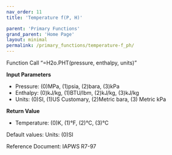```yaml
---
nav_order: 11
title: 'Temperature f(P, H)'

parent: 'Primary Functions'
grand_parent: 'Home Page'
layout: minimal
permalink: /primary_functions/temperature-f_ph/
---
```


Function Call “=H2o.PHT(pressure, enthalpy, units)”

**Input Parameters**

- Pressure: (0)MPa, (1)psia, (2)bara, (3)kPa
- Enthalpy: (0)kJ/kg, (1)BTU/lbm, (2)kJ/kg, (3)kJ/kg
- Units: (0)SI, (1)US Customary, (2)Metric bara, (3) Metric kPa

**Return Value**

- Temperature: (0)K, (1)°F, (2)°C, (3)°C

Default values: Units: (0)SI

Reference Document: IAPWS R7-97